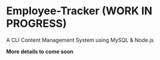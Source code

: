 # Employee-Tracker (WORK IN PROGRESS)
A CLI Content Management System using MySQL &amp; Node.js

**More details to come soon**
